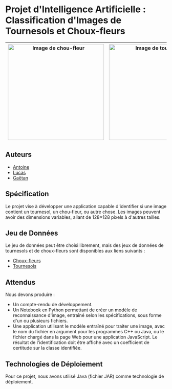 # Projet d'Intelligence Artificielle : Classification d'Images de Tournesols et Choux-fleurs

<img src="https://shop.wattsfarms.co.uk/cdn/shop/products/cauliflower_649x.png?v=1584661455" alt="Image de chou-fleur" width="300" height="300"/> | <img src="https://encrypted-tbn0.gstatic.com/images?q=tbn:ANd9GcTnAYKgQRDPyZUWjDzDpdmcg55hoRQ1pFOyQGa6FhAJlQ&s" alt="Image de tournesol" width="300" height="300"/>
--- | ---

## Auteurs

- [Antoine](https://github.com/Sechelige)
- [Lucas](https://github.com/lucasfariafr)
- [Gaëtan](https://github.com/goueyeya)

## Spécification

Le projet vise à développer une application capable d'identifier si une image contient un tournesol, un chou-fleur, ou autre chose. Les images peuvent avoir des dimensions variables, allant de 128×128 pixels à d'autres tailles.

## Jeu de Données

Le jeu de données peut être choisi librement, mais des jeux de données de tournesols et de choux-fleurs sont disponibles aux liens suivants :
- [Choux-fleurs](https://data.mendeley.com/datasets/t5sssfgn2v/3)
- [Tournesols](https://cours.iut-orsay.fr/mod/resource/view.php?id=54534&forceview=1)

## Attendus

Nous devons produire :
- Un compte-rendu de développement.
- Un Notebook en Python permettant de créer un modèle de reconnaissance d'image, entraîné selon les spécifications, sous forme d'un ou plusieurs fichiers.
- Une application utilisant le modèle entraîné pour traiter une image, avec le nom du fichier en argument pour les programmes C++ ou Java, ou le fichier chargé dans la page Web pour une application JavaScript. Le résultat de l'identification doit être affiché avec un coefficient de certitude sur la classe identifiée.

## Technologies de Déploiement

Pour ce projet, nous avons utilisé Java (fichier JAR) comme technologie de déploiement.
